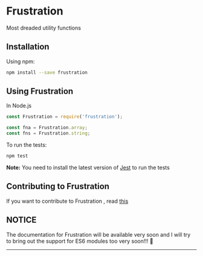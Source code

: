 # Frustration
Most dreaded utility functions

## Installation
Using npm:
```bash
npm install --save frustration
```

## Using Frustration

In Node.js
```js
const Frustration = require('frustration');

const fna = Frustration.array;
const fns = Frustration.string;
```

To run the tests:
```bash
npm test
```

**Note:** You need to install the latest version of [Jest](https://jestjs.io/) to run the tests

## Contributing to Frustration
If you want to contribute to Frustration , read [this](https://github.com/Atul-Kumar-Official/Frustration/blob/master/CONTRIBUTING.md)

## NOTICE
The documentation for Frustration  will be available very soon and I will try to bring out the support for ES6 modules too very soon!!! 🎉

---

